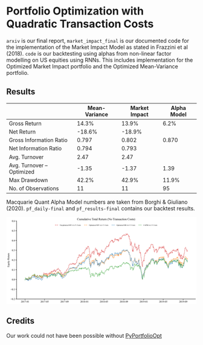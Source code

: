 # Portfolio Optimization with Quadratic Transaction Costs

`arxiv` is our final report, `market_impact_final` is our documented code for the implementation of the Market Impact Model as stated in Frazzini et al (2018).  `code` is our backtesting using alphas from non-linear factor modelling on US equities using RNNs. This includes implementation for the Optimized Market Impact portfolio and the Optimized Mean-Variance portfolio.

## Results

|                           | Mean-Variance | Market Impact | Alpha Model |
|---------------------------|---------------|---------------|-------------|
| Gross Return              |  14.3%        |  13.9%        | 6.2%        |
| Net Return                | -18.6%        | -18.9%        |             |
| Gross Information Ratio   | 0.797         | 0.802         | 0.870       |
| Net Information Ratio     | 0.794         | 0.793         |             |
| Avg. Turnover             | 2.47          | 2.47          |             |
| Avg. Turnover – Optimized | -1.35         | -1.37         | 1.39        |
| Max Drawdown              | 42.2%         | 42.9%         | 11.9%       |
| No. of Observations       | 11            | 11            | 95          |


Macquarie Quant Alpha Model numbers are taken from Borghi & Giuliano (2020). `pf_daily-final` and `pf_results-final` contains our backtest results.

![Results](https://github.com/mingboi95/portfolio_optimization/blob/main/Backtest-daily-no-trading-costs.png?raw=true)


## Credits
Our work could not have been possible without [PyPortfolioOpt](https://github.com/robertmartin8/PyPortfolioOpt)
